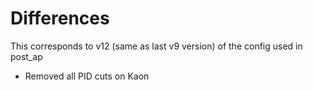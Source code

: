 # Differences 

This corresponds to v12 (same as last v9 version) of the config used in post_ap

- Removed all PID cuts on Kaon 
